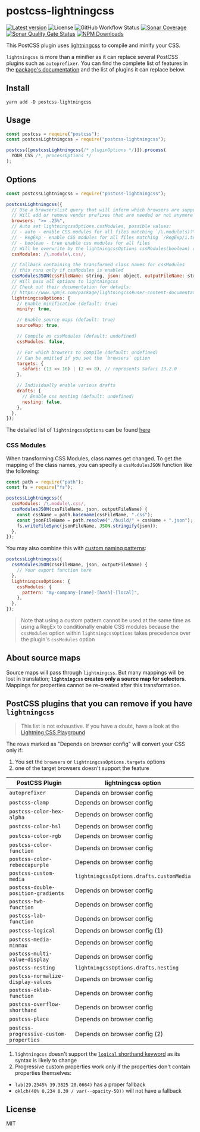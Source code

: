 # postcss-lightningcss

[![Latest version](https://img.shields.io/github/release/onigoetz/postcss-lightningcss.svg?style=flat-square)](https://github.com/onigoetz/postcss-lightningcss/releases)
![License](https://img.shields.io/github/license/onigoetz/postcss-lightningcss?style=flat-square)
![GitHub Workflow Status](https://img.shields.io/github/actions/workflow/status/onigoetz/postcss-lightningcss/build.yml?style=flat-square&logo=github)
[![Sonar Coverage](https://sonarcloud.io/api/project_badges/measure?project=onigoetz_postcss-lightningcss&metric=coverage)](https://sonarcloud.io/dashboard?id=onigoetz_postcss-lightningcss)
[![Sonar Quality Gate Status](https://sonarcloud.io/api/project_badges/measure?project=onigoetz_postcss-lightningcss&metric=alert_status)](https://sonarcloud.io/dashboard?id=onigoetz_postcss-lightningcss)
[![NPM Downloads](https://img.shields.io/npm/dm/postcss-lightningcss?style=flat-square&logo=npm)](https://www.npmjs.com/package/postcss-lightningcss)

This PostCSS plugin uses [lightningcss](https://lightningcss.dev/) to compile and minify your CSS.

`lightningcss` is more than a minifier as it can replace several PostCSS plugins such as `autoprefixer`.
You can find the complete list of features in the [package's documentation](https://github.com/parcel-bundler/lightningcss#from-node) and the list of plugins it can replace below.

## Install

```
yarn add -D postcss-lightningcss
```

## Usage

```javascript
const postcss = require("postcss");
const postcssLightningcss = require("postcss-lightningcss");

postcss([postcssLightningcss(/* pluginOptions */)]).process(
  YOUR_CSS /*, processOptions */
);
```

## Options

```javascript
const postcssLightningcss = require("postcss-lightningcss");

postcssLightningcss({
  // Use a browserslist query that will inform which browsers are supported
  // Will add or remove vendor prefixes that are needed or not anymore
  browsers: ">= .25%",
  // Auto set lightningcssOptions.cssModules, possible values:
  // - auto - enable CSS modules for all files matching `/\.module(s)?\.\w+$/i.test(filename)`
  // - RegExp - enable CSS modules for all files matching `/RegExp/i.test(filename)`
  // - boolean - true enable css modules for all files
  // Will be overwrite by the lightningcssOptions cssModules(boolean) option
  cssModules: /\.module\.css/,

  // Callback containing the transformed class names for cssModules
  // this runs only if cssModules is enabled
  cssModulesJSON(cssFileName: string, json: object, outputFileName: string): {},
  // Will pass all options to lightningcss
  // Check out their documentation for details:
  // https://www.npmjs.com/package/lightningcss#user-content-documentation
  lightningcssOptions: {
    // Enable minification (default: true)
    minify: true,

    // Enable source maps (default: true)
    sourceMap: true,

    // Compile as cssModules (default: undefined)
    cssModules: false,

    // For which browsers to compile (default: undefined)
    // Can be omitted if you set the `browsers` option
    targets: {
      safari: (13 << 16) | (2 << 8), // represents Safari 13.2.0
    },

    // Individually enable various drafts
    drafts: {
      // Enable css nesting (default: undefined)
      nesting: false,
    },
  },
});
```

The detailed list of `lightningcssOptions` can be found [here](https://github.com/parcel-bundler/lightningcss/blob/master/node/index.d.ts)

### CSS Modules

When transforming CSS Modules, class names get changed.
To get the mapping of the class names, you can specify a `cssModulesJSON` function like the following:

```javascript
const path = require("path");
const fs = require("fs");

postcssLightningcss({
  cssModules: /\.module\.css/,
  cssModulesJSON(cssFileName, json, outputFileName) {
    const cssName = path.basename(cssFileName, ".css");
    const jsonFileName = path.resolve("./build/" + cssName + ".json");
    fs.writeFileSync(jsonFileName, JSON.stringify(json));
  },
});
```

You may also combine this with [custom naming patterns](https://lightningcss.dev/css-modules.html#custom-naming-patterns):

```javascript
postcssLightningcss({
  cssModulesJSON(cssFileName, json, outputFileName) {
    // Your export function here
  },
  lightningcssOptions: {
    cssModules: {
      pattern: "my-company-[name]-[hash]-[local]",
    },
  },
});
```

> Note that using a custom pattern cannot be used at the same time as using a RegEx to conditionally enable CSS modules because the `cssModules` option within `lightningcssOptions` takes precedence over the plugin's `cssModules` option

## About source maps

Source maps will pass through `lightningcss`.
But many mappings will be lost in translation; **`lightningcss` creates only a source map for selectors**.
Mappings for properties cannot be re-created after this transformation.

## PostCSS plugins that you can remove if you have `lightningcss`

> This list is not exhaustive. If you have a doubt, have a look at the [Lightning CSS Playground](https://lightningcss.dev/playground/index.html)

The rows marked as "Depends on browser config" will convert your CSS only if:

1. You set the `browsers` or `lightningcssOptions.targets` options
2. one of the target browsers doesn't support the feature

| PostCSS Plugin                          | lightningcss option                      |
| --------------------------------------- | ---------------------------------------- |
| `autoprefixer`                          | Depends on browser config                |
| `postcss-clamp`                         | Depends on browser config                |
| `postcss-color-hex-alpha`               | Depends on browser config                |
| `postcss-color-hsl`                     | Depends on browser config                |
| `postcss-color-rgb`                     | Depends on browser config                |
| `postcss-color-function`                | Depends on browser config                |
| `postcss-color-rebeccapurple`           | Depends on browser config                |
| `postcss-custom-media`                  | `lightningcssOptions.drafts.customMedia` |
| `postcss-double-position-gradients`     | Depends on browser config                |
| `postcss-hwb-function`                  | Depends on browser config                |
| `postcss-lab-function`                  | Depends on browser config                |
| `postcss-logical`                       | Depends on browser config (1)            |
| `postcss-media-minmax`                  | Depends on browser config                |
| `postcss-multi-value-display`           | Depends on browser config                |
| `postcss-nesting`                       | `lightningcssOptions.drafts.nesting`     |
| `postcss-normalize-display-values`      | Depends on browser config                |
| `postcss-oklab-function`                | Depends on browser config                |
| `postcss-overflow-shorthand`            | Depends on browser config                |
| `postcss-place`                         | Depends on browser config                |
| `postcss-progressive-custom-properties` | Depends on browser config (2)            |

1. `lightningcss` doesn't support the [`logical` shorthand keyword](https://drafts.csswg.org/css-logical/#logical-shorthand-keyword) as its syntax is likely to change
2. Progressive custom properties work only if the properties don't contain properties themselves:

- `lab(29.2345% 39.3825 20.0664)` has a proper fallback
- `oklch(40% 0.234 0.39 / var(--opacity-50))` will not have a fallback

## License

MIT
